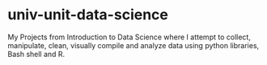 # univ-unit-data-science
My Projects from Introduction to Data Science where I attempt to
collect, manipulate, clean, visually compile and analyze data
using python libraries, Bash shell and R.
